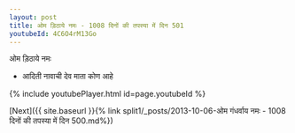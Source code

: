 ```yaml
---
layout: post
title: ओम ड़िठाये नमः - 1008 दिनों की तपस्या में दिन 501
youtubeId: 4C6O4rM13Go
---
```

 
 
 ओम ड़िठाये नमः  
 
 -  आदिती नावाची देव माता कोण आहे 
 
  
 
  
 
 
 
 
 
 


{% include youtubePlayer.html id=page.youtubeId %}
 
[Next]({{ site.baseurl }}{% link  split1/_posts/2013-10-06-ओम गंधर्वाय नमः - 1008 दिनों की तपस्या में दिन 500.md%})
 
